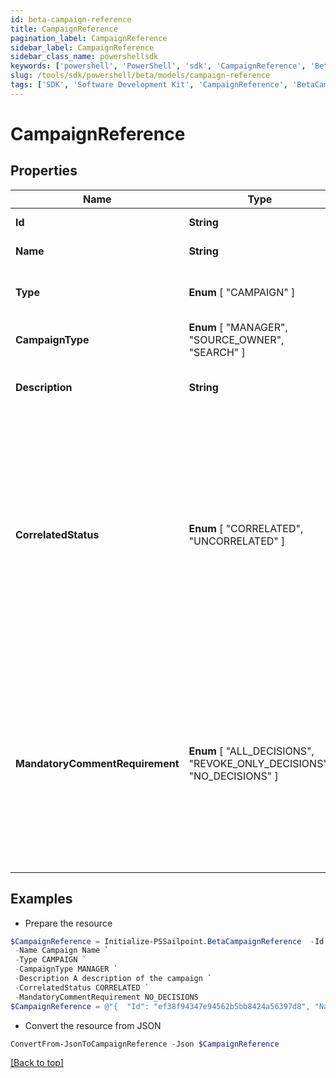 ```yaml
---
id: beta-campaign-reference
title: CampaignReference
pagination_label: CampaignReference
sidebar_label: CampaignReference
sidebar_class_name: powershellsdk
keywords: ['powershell', 'PowerShell', 'sdk', 'CampaignReference', 'BetaCampaignReference'] 
slug: /tools/sdk/powershell/beta/models/campaign-reference
tags: ['SDK', 'Software Development Kit', 'CampaignReference', 'BetaCampaignReference']
---
```



# CampaignReference

## Properties

Name | Type | Description | Notes
------------ | ------------- | ------------- | -------------
**Id** | **String** | The unique ID of the campaign. | [required]
**Name** | **String** | The name of the campaign. | [required]
**Type** |  **Enum** [  "CAMPAIGN" ] | The type of object that is being referenced. | [required]
**CampaignType** |  **Enum** [  "MANAGER",    "SOURCE_OWNER",    "SEARCH" ] | The type of the campaign. | [required]
**Description** | **String** | The description of the campaign set by the admin who created it. | [required]
**CorrelatedStatus** |  **Enum** [  "CORRELATED",    "UNCORRELATED" ] | The correlatedStatus of the campaign. Only SOURCE_OWNER campaigns can be Uncorrelated. An Uncorrelated certification campaign only includes Uncorrelated identities (An identity is uncorrelated if it has no accounts on an authoritative source). | [required]
**MandatoryCommentRequirement** |  **Enum** [  "ALL_DECISIONS",    "REVOKE_ONLY_DECISIONS",    "NO_DECISIONS" ] | Determines whether comments are required for decisions during certification reviews. You can require comments for all decisions, revoke-only decisions, or no decisions. By default, comments are not required for decisions. | [required]

## Examples

- Prepare the resource
```powershell
$CampaignReference = Initialize-PSSailpoint.BetaCampaignReference  -Id ef38f94347e94562b5bb8424a56397d8 `
 -Name Campaign Name `
 -Type CAMPAIGN `
 -CampaignType MANAGER `
 -Description A description of the campaign `
 -CorrelatedStatus CORRELATED `
 -MandatoryCommentRequirement NO_DECISIONS
$CampaignReference = @"{  "Id": "ef38f94347e94562b5bb8424a56397d8", "Name": "Campaign Name", "Type": "CAMPAIGN", "CampaignType": "MANAGER", "Description": "A description of the campaign", "CorrelatedStatus": "CORRELATED", "MandatoryCommentRequirement": "NO_DECISIONS" }"@
```

- Convert the resource from JSON
```powershell
ConvertFrom-JsonToCampaignReference -Json $CampaignReference
```


[[Back to top]](#) 

